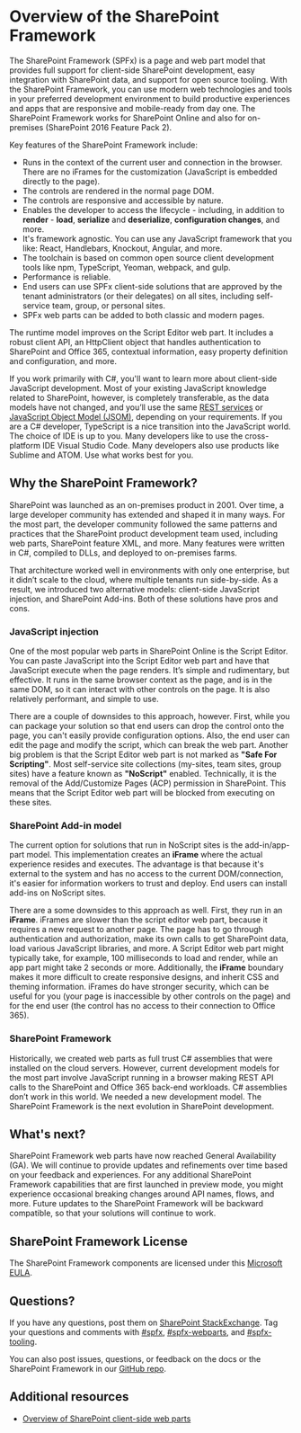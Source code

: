 # Overview of the SharePoint Framework

The SharePoint Framework (SPFx) is a page and web part model that provides full support for client-side SharePoint development, easy integration with SharePoint data, and support for open source tooling. With the SharePoint Framework, you can use modern web technologies and tools in your preferred development environment to build productive experiences and apps that are responsive and mobile-ready from day one. The SharePoint Framework works for SharePoint Online and also for on-premises (SharePoint 2016 Feature Pack 2).
 
Key features of the SharePoint Framework include:

* Runs in the context of the current user and connection in the browser. There are no iFrames for the customization (JavaScript is embedded directly to the page).
* The controls are rendered in the normal page DOM.
* The controls are responsive and accessible by nature.
* Enables the developer to access the lifecycle - including, in addition to **render** -  **load**, **serialize** and **deserialize**, **configuration changes**, and more.
* It's framework agnostic. You can use any JavaScript framework that you like: React, Handlebars, Knockout, Angular, and more.
* The toolchain is based on common open source client development tools like npm, TypeScript, Yeoman, webpack, and gulp.
* Performance is reliable.
* End users can use SPFx client-side solutions that are approved by the tenant administrators (or their delegates) on all sites, including self-service team, group, or personal sites. 
* SPFx web parts can be added to both classic and modern pages.
 
The runtime model improves on the Script Editor web part. It includes a robust client API, an HttpClient object that handles authentication to SharePoint and Office 365, contextual information, easy property definition and configuration, and more. 

If you work primarily with C#, you'll want to learn more about client-side JavaScript development. Most of your existing JavaScript knowledge related to SharePoint, however, is completely transferable, as the data models have not changed, and you’ll use the same [REST services](https://msdn.microsoft.com/en-us/library/office/jj860569.aspx) or [JavaScript Object Model (JSOM)](https://msdn.microsoft.com/en-us/library/office/jj193034.aspx), depending on your requirements. If you are a C# developer, TypeScript is a nice transition into the JavaScript world. The choice of IDE is up to you. Many developers like to use the cross-platform IDE Visual Studio Code. Many developers also use products like Sublime and ATOM. Use what works best for you.

## Why the SharePoint Framework?

SharePoint was launched as an on-premises product in 2001. Over time, a large developer community has extended and shaped it in many ways. For the most part, the developer community followed the same patterns and practices that the SharePoint product development team used, including web parts, SharePoint feature XML, and more. Many features were written in C#, compiled to DLLs, and deployed to on-premises farms.
 
That architecture worked well in environments with only one enterprise, but it didn’t scale to the cloud, where multiple tenants run side-by-side. As a result, we introduced two alternative models: client-side JavaScript injection, and SharePoint Add-ins. Both of these solutions have pros and cons. 

### JavaScript injection

One of the most popular web parts in SharePoint Online is the Script Editor. You can paste JavaScript into the Script Editor web part and have that JavaScript execute when the page renders. It’s simple and rudimentary, but effective. It runs in the same browser context as the page, and is in the same DOM, so it can interact with other controls on the page.  It is also relatively performant, and simple to use. 

There are a couple of downsides to this approach, however. First, while you can package your solution so that end users can drop the control onto the page, you can't easily provide configuration options. Also, the end user can edit the page and modify the script, which can break the web part. Another big problem is that the Script Editor web part is not marked as **"Safe For Scripting"**.  Most self-service site collections (my-sites, team sites, group sites) have a feature known as **"NoScript"** enabled. Technically, it is the removal of the Add/Customize Pages (ACP) permission in SharePoint. This means that the Script Editor web part will be blocked from executing on these sites.  

### SharePoint Add-in model

The current option for solutions that run in NoScript sites is the add-in/app-part model. This implementation creates an **iFrame** where the actual experience resides and executes. The advantage is that because it's external to the system and has no access to the current DOM/connection, it's easier for information workers to trust and deploy. End users can install add-ins on NoScript sites. 

There are a some downsides to this approach as well. First, they run in an **iFrame**. iFrames are slower than the script editor web part, because it requires a new request to another page. The page has to go through authentication and authorization, make its own calls to get SharePoint data, load various JavaScript libraries, and more. A Script Editor web part might typically take, for example, 100 milliseconds to load and render, while an app part might take 2 seconds or more. Additionally, the **iFrame** boundary makes it more difficult to create responsive designs, and inherit CSS and theming information. iFrames do have stronger security, which can be useful  for you (your page is inaccessible by other controls on the page) and for the end user (the control has no access to their connection to Office 365).


### SharePoint Framework 

Historically, we created web parts as full trust C# assemblies that were installed on the cloud servers. However, current development models for the most part involve JavaScript running in a browser making REST API calls to the SharePoint and Office 365 back-end workloads. C# assemblies don’t work in this world. We needed a new development model. The SharePoint Framework is the next evolution in SharePoint development.

## What's next?

SharePoint Framework web parts have now reached General Availability (GA). We will continue to provide updates and refinements over time based on your feedback and experiences. For any additional SharePoint Framework capabilities that are first launched in preview mode, you might experience occasional breaking changes around API names, flows, and more. Future updates to the SharePoint Framework will be backward compatible, so that your solutions will continue to work.

## SharePoint Framework License

The SharePoint Framework components are licensed under this [Microsoft EULA](https://github.com/SharePoint/sp-dev-docs/blob/master/Microsoft%20Sharepoint%20Framework%20Preview%20EULA.DOCX).

## Questions?

If you have any questions, post them on [SharePoint StackExchange](http://sharepoint.stackexchange.com/). Tag your questions and comments with [#spfx](http://sharepoint.stackexchange.com/tags/spfx/), [#spfx-webparts](http://sharepoint.stackexchange.com/tags/spfx-webparts/), and [#spfx-tooling](http://sharepoint.stackexchange.com/tags/spfx-tooling/). 

You can also post issues, questions, or feedback on the docs or the SharePoint Framework in our [GitHub repo](https://github.com/SharePoint/sp-dev-docs/issues).

## Additional resources

- [Overview of SharePoint client-side web parts](./web-parts/overview-client-side-web-parts)
